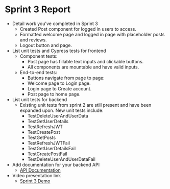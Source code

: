 # Sprint 3 Report #
- Detail work you've completed in Sprint 3
  - Created Post component for logged in users to access.
  - Formatted welcome page and logged in page with placeholder posts and reviews.
  - Logout button and page.
- List unit tests and Cypress tests for frontend
  - Component tests:
    - Post page has fillable text inputs and clickable buttons.
    - All components are mountable and have valid inputs.
  - End-to-end tests:
    - Buttons navigate from page to page:
    - Welcome page to Login page.
    - Login page to Create account.
    - Post page to home page.
- List unit tests for backend
  - Existing unit tests from sprint 2 are still present and have been expanded upon. New unit tests include:
    - TestDeleteUserAndUserData
    - TestGetUserDetails
    - TestRefreshJWT
    - TestCreatePost
    - TestGetPosts
    - TestRefreshJWTFail
    - TestGetUserDetailsFail
    - TestCreatePostFail
    - TestDeleteUserAndUserDataFail
- Add documentation for your backend API
  - [API Documentation](https://github.com/KaylaDunn/CEN3031Project/blob/main/activio-backend/README.md)
- Video presentation link
  - [Sprint 3 Demo](https://youtu.be/QbDcDAY3rZM)

